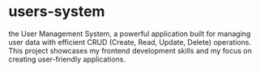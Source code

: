 # users-system
the User Management System, a powerful application built for managing user data with efficient CRUD (Create, Read, Update, Delete) operations. This project showcases my frontend development skills and my focus on creating user-friendly applications.
